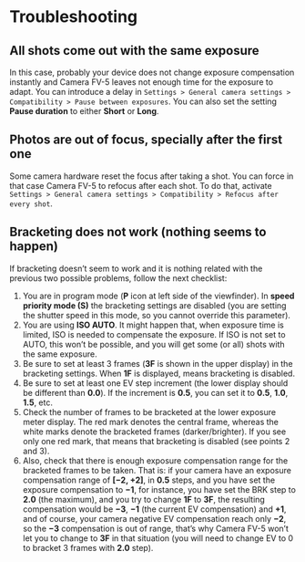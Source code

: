# Troubleshooting

## All shots come out with the same exposure

In this case, probably your device does not change exposure compensation instantly and Camera FV-5 leaves not enough time for the exposure to adapt. You can introduce a delay in `Settings > General camera settings > Compatibility > Pause between exposures`. You can also set the setting **Pause duration** to either **Short** or **Long**.

## Photos are out of focus, specially after the first one

Some camera hardware reset the focus after taking a shot. You can force in that case Camera FV-5 to refocus after each shot. To do that, activate `Settings > General camera settings > Compatibility > Refocus after every shot`.

## Bracketing does not work (nothing seems to happen)

If bracketing doesn’t seem to work and it is nothing related with the previous two possible problems, follow the next checklist:

1. You are in program mode (**P** icon at left side of the viewfinder). In **speed priority mode (S)** the bracketing settings are disabled (you are setting the shutter speed in this mode, so you cannot override this parameter).
2. You are using **ISO AUTO**. It might happen that, when exposure time is limited, ISO is needed to compensate the exposure. If ISO is not set to AUTO, this won’t be possible, and you will get some (or all) shots with the same exposure.
3. Be sure to set at least 3 frames (**3F** is shown in the upper display) in the bracketing settings. When **1F** is displayed, means bracketing is disabled.
4. Be sure to set at least one EV step increment (the lower display should be different than **0.0**). If the increment is **0.5**, you can set it to **0.5**, **1.0**, **1.5**, etc.
5. Check the number of frames to be bracketed at the lower exposure meter display. The red mark denotes the central frame, whereas the white marks denote the bracketed frames (darker/brighter). If you see only one red mark, that means that bracketing is disabled (see points 2 and 3).
6. Also, check that there is enough exposure compensation range for the bracketed frames to be taken. That is: if your camera have an exposure compensation range of **[−2, +2]**, in **0.5** steps, and you have set the exposure compensation to **−1**, for instance, you have set the BRK step to **2.0** (the maximum), and you try to change **1F** to **3F**, the resulting compensation would be **−3**, **−1** (the current EV compensation) and **+1**, and of course, your camera negative EV compensation reach only **−2**, so the **−3** compensation is out of range, that’s why Camera FV-5 won’t let you to change to **3F** in that situation (you will need to change EV to 0 to bracket 3 frames with **2.0** step).

